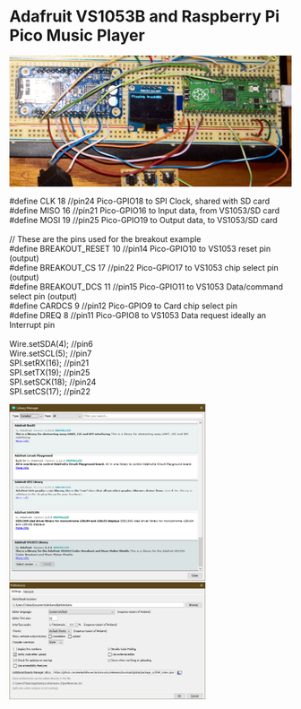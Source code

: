 
# Adafruit VS1053B and Raspberry Pi Pico Music Player

<p align="left">
<img src="images/pico-vs1053.jpg" width="700" /> 
<br>

#define CLK 18       //pin24 Pico-GPIO18 to SPI Clock, shared with SD card<br>
#define MISO 16      //pin21 Pico-GPIO16 to Input data, from VS1053/SD card<br>
#define MOSI 19      //pin25 Pico-GPIO19 to Output data, to VS1053/SD card<br>
<br>
// These are the pins used for the breakout example<br>
#define BREAKOUT_RESET  10   //pin14 Pico-GPIO10 to VS1053 reset pin (output)<br>
#define BREAKOUT_CS     17   //pin22 Pico-GPIO17 to VS1053 chip select pin (output)<br>
#define BREAKOUT_DCS    11   //pin15 Pico-GPIO11 to VS1053 Data/command select pin (output)<br>
#define CARDCS 9             //pin12 Pico-GPIO9 to Card chip select pin<br>
#define DREQ 8               //pin11 Pico-GPIO8 to VS1053 Data request ideally an Interrupt pin<br>
<br>
Wire.setSDA(4); //pin6<br>
Wire.setSCL(5); //pin7<br>
SPI.setRX(16);  //pin21<br>
SPI.setTX(19);  //pin25<br>
SPI.setSCK(18); //pin24<br>
SPI.setCS(17);  //pin22<br>

<p align="left">
<img src="images/adafruitlibs.jpg" width="350" /> 
<img src="images/earlephillhower.jpg" width="350" /> 
<br>
